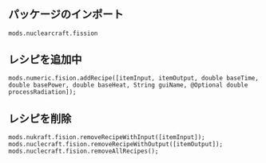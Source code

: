 # <unk>

## パッケージのインポート
`mods.nuclearcraft.fission`

## レシピを追加中
```zenscript
mods.numeric.fision.addRecipe([itemInput, itemOutput, double baseTime, double basePower, double baseHeat, String guiName, @Optional double processRadiation]);
```

## レシピを削除
```zenscript
mods.nukraft.fision.removeRecipeWithInput([itemInput]);
mods.nuclecraft.fision.removeRecipeWithOutput([itemOutput]);
mods.nuclecraft.fision.removeAllRecipes();
```